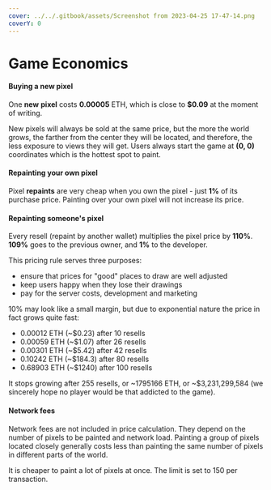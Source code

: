 ```yaml
---
cover: ../../.gitbook/assets/Screenshot from 2023-04-25 17-47-14.png
coverY: 0
---
```


# Game Economics

#### Buying a new pixel

One **new** **pixel** costs **0.00005** ETH, which is close to **$0.09** at the moment of writing.

New pixels will always be sold at the same price, but the more the world grows, the farther from the center they will be located, and therefore, the less exposure to views they will get. Users always start the game at **(0, 0)** coordinates which is the hottest spot to paint.

#### Repainting your own pixel

Pixel **repaints** are very cheap when you own the pixel - just **1%** of its purchase price. Painting over your own pixel will not increase its price.

#### Repainting someone's pixel

Every resell (repaint by another wallet) multiplies the pixel price by **110%**. **109%** goes to the previous owner, and **1%** to the developer.

This pricing rule serves three purposes:

* ensure that prices for "good" places to draw are well adjusted
* keep users happy when they lose their drawings
* pay for the server costs, development and marketing

10% may look like a small margin, but due to exponential nature the price in fact grows quite fast:

* 0.00012 ETH (\~$0.23) after 10 resells
* 0.00059 ETH (\~$1.07) after 26 resells
* 0.00301 ETH (\~$5.42) after 42 resells
* 0.10242 ETH (\~$184.3) after 80 resells
* 0.68903 ETH (\~$1240) after 100 resells

It stops growing after 255 resells, or \~1795166 ETH, or \~$3,231,299,584 (we sincerely hope no player would be that addicted to the game).

#### Network fees

Network fees are not included in price calculation. They depend on the number of pixels to be painted and network load. Painting a group of pixels located closely generally costs less than painting the same number of pixels in different parts of the world.

It is cheaper to paint a lot of pixels at once. The limit is set to 150 per transaction.
